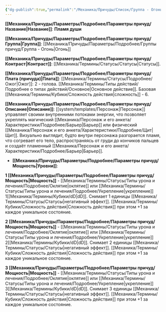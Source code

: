 ```yaml
---
{"dg-publish":true,"permalink":"/Механика/Причуды/Список/Группа - Огонь/Пламя души/","noteIcon":"","created":"2025-10-12T10:43:46.536+03:00","updated":"2025-10-20T13:31:31.746+03:00"}
---
```




**[[Механика/Причуды/Параметры/Подробнее/Параметры причуд/Название\|Название]]**: **Пламя души**

**[[Механика/Причуды/Параметры/Подробнее/Параметры причуд/Группа\|Группа]]**: [[Механика/Причуды/Параметры/Подробнее/Группы причуд/Группа - Огонь\|Огонь]] 

**[[Механика/Причуды/Параметры/Подробнее/Параметры причуд/Контраст\|Контраст]]**: [[Механика/Термины/Статусы/Статусы\|Статусы]]. 

**[[Механика/Причуды/Параметры/Подробнее/Параметры причуд/Плата (причуда)\|Плата]]**: [[Механика/Термины/Статусы/Подробнее/Ожог\|Ожог]]: 2 - голова. [[Механика/Термины/Типы действий/Подробнее о типах действий/Основное\|Основное действие]]. Базовая [[Механика/Термины/Кубики/Сложность действия\|сложность]] - 6.

**[[Механика/Причуды/Параметры/Подробнее/Параметры причуд/Описание\|Описание]]**: [[system/templates/Персонаж\|Персонаж]] управляет своими внутренними потоками энергии, что позволяет укреплять магический [[Механика/Персонаж и его анкета/Характеристики/Подробнее/Барьер\|Барьер]] или физический [[Механика/Персонаж и его анкета/Характеристики/Подробнее/Щит\|Щит]]. Визуально выглядит, будто внутри персонажа разгорается пламя, что согревает его тело, распространяясь от груди до кончиков пальцев и создаёт пламенный [[Механика/Персонаж и его анкета/Характеристики/Подробнее/Барьер\|Барьер]]. 


- **[[Механика/Причуды/Параметры/Подробнее/Параметры причуд/Мощность\|Уровни]]**:

**1 [[Механика/Причуды/Параметры/Подробнее/Параметры причуд/Мощность\|Мощность]]** - [[Механика/Термины/Статусы/Типы урона и лечения/Подробнее/Оклятие\|оклятие]] или [[Механика/Термины/Статусы/Типы урона и лечения/Подробнее/Укрепление\|укрепление]] 1[[Механика/Термины/Кубики/dD\|dD]]. Снимает 1 единицы  [[Механика/Термины/Статусы/Статусы\|негативный эффект]]. [[Механика/Термины/Кубики/Сложность действия\|Сложность действия]] при этом +1 за каждое уникальное состояние.

**2 [[Механика/Причуды/Параметры/Подробнее/Параметры причуд/Мощность\|Мощность]]** - [[Механика/Термины/Статусы/Типы урона и лечения/Подробнее/Оклятие\|оклятие]] или [[Механика/Термины/Статусы/Типы урона и лечения/Подробнее/Укрепление\|укрепление]] 2[[Механика/Термины/Кубики/dD\|dD]]. Снимает 2 единицы  [[Механика/Термины/Статусы/Статусы\|негативный эффект]]. [[Механика/Термины/Кубики/Сложность действия\|Сложность действия]] при этом +1 за каждое уникальное состояние.

**3 [[Механика/Причуды/Параметры/Подробнее/Параметры причуд/Мощность\|Мощность]]** - [[Механика/Термины/Статусы/Типы урона и лечения/Подробнее/Оклятие\|оклятие]] или [[Механика/Термины/Статусы/Типы урона и лечения/Подробнее/Укрепление\|укрепление]] 3[[Механика/Термины/Кубики/dD\|dD]]. Снимает 3 единицы  [[Механика/Термины/Статусы/Статусы\|негативный эффект]]. [[Механика/Термины/Кубики/Сложность действия\|Сложность действия]] при этом +1 за каждое уникальное состояние.
